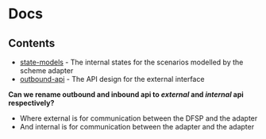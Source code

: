 # Docs


## Contents

- [state-models](./state-models.md) - The internal states for the scenarios modelled by the scheme adapter
- [outbound-api](./outbound-api.md) - The API design for the external interface 

**Can we rename outbound and inbound api to _external_ and _internal_ api respectively?**

- Where external is for communication between the DFSP and the adapter
- And internal is for communication between the adapter and the adapter
